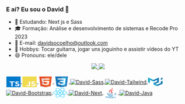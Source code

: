 ### E aí? Eu sou o David 🤙



- 📖 Estudando: Next js e Sass
- 🎓 Formação: Análise e desenvolvimento de sistemas e Recode Pro 2023
- 💬 E-mail: davidsocoelho@outlook.com
- 🎸 Hobbys: Tocar guitarra, jogar uns joguinho e assistir vídeos do YT
- 😄 Pronouns: ele/dele

<div align="center">
  <a href="https://github.com/RabbitDeWitt">
  
  <img height="180em" src="https://github-readme-stats.vercel.app/api?username=RabbitDeWitt&show_icons=true&include_all_commits=true&count_private=true&theme=city_lights"/>
  <img height="180em" src="https://github-readme-stats.vercel.app/api/top-langs/?username=RabbitDeWitt&layout=compact&langs_count=7&theme=city_lights"/>
</div>
<div style="display: inline_block"><br>
<img align="center" alt="David-Ts" height="30" width="40" src="https://raw.githubusercontent.com/devicons/devicon/master/icons/typescript/typescript-plain.svg">
  <img align="center" alt="David-Js" height="30" width="40" src="https://raw.githubusercontent.com/devicons/devicon/master/icons/javascript/javascript-plain.svg">
  <img align="center" alt="David-HTML" height="30" width="40" src="https://raw.githubusercontent.com/devicons/devicon/master/icons/html5/html5-original.svg">
  <img align="center" alt="David-CSS" height="30" width="40" src="https://raw.githubusercontent.com/devicons/devicon/master/icons/css3/css3-original.svg">
  <img align="center" alt="David-Sass" height="30" width="40" src="https://cdn.jsdelivr.net/gh/devicons/devicon/icons/sass/sass-original.svg">
  <img align="center" alt="David-Tailwind" height="30" width="40" src="https://cdn.jsdelivr.net/gh/devicons/devicon@latest/icons/tailwindcss/tailwindcss-original.svg"> 
  <img align="center" alt="David-MaterialUI" height="30" width="40" src="https://raw.githubusercontent.com/devicons/devicon/master/icons/materialui/materialui-original.svg"> 
  <img align="center" alt="David-Bootstrap" height="30" width="40" src="https://cdn.jsdelivr.net/gh/devicons/devicon/icons/bootstrap/bootstrap-original.svg">  
  <img align="center" alt="David-React" height="30" width="40" src="https://raw.githubusercontent.com/devicons/devicon/master/icons/react/react-original.svg">
  <img align="center" alt="David-Next" height="30" width="40" src="https://cdn.jsdelivr.net/gh/devicons/devicon/icons/nextjs/nextjs-line.svg">
  <img align="center" alt="David-Java" height="30" width="40" src="https://raw.githubusercontent.com/devicons/devicon/master/icons/java/java-original.svg">
  <img align="center" alt="David-Java" height="30" width="40" src="https://cdn.jsdelivr.net/gh/devicons/devicon/icons/spring/spring-original.svg">
  
  
  
</div>
<div>

<!--
 ![Snake animation](https://github.com/RabbitDeWitt/RabbitDeWitt/blob/output/github-contribution-grid-snake.svg) -->


</div>
